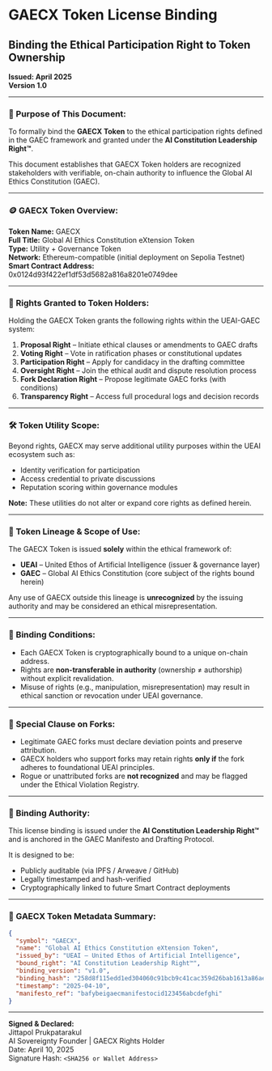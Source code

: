 # GAECX Token License Binding  
## Binding the Ethical Participation Right to Token Ownership  
**Issued: April 2025**  
**Version 1.0**

---

### 🎯 Purpose of This Document:
To formally bind the **GAECX Token** to the ethical participation rights defined in the GAEC framework and granted under the **AI Constitution Leadership Right™**.

This document establishes that GAECX Token holders are recognized stakeholders with verifiable, on-chain authority to influence the Global AI Ethics Constitution (GAEC).

---

### 🪙 GAECX Token Overview:
**Token Name:** GAECX  
**Full Title:** Global AI Ethics Constitution eXtension Token  
**Type:** Utility + Governance Token  
**Network:** Ethereum-compatible (initial deployment on Sepolia Testnet)  
**Smart Contract Address:** 0x0124d93f422ef1df53d5682a816a8201e0749dee  

---

### 🔗 Rights Granted to Token Holders:
Holding the GAECX Token grants the following rights within the UEAI-GAEC system:

1. **Proposal Right** – Initiate ethical clauses or amendments to GAEC drafts  
2. **Voting Right** – Vote in ratification phases or constitutional updates  
3. **Participation Right** – Apply for candidacy in the drafting committee  
4. **Oversight Right** – Join the ethical audit and dispute resolution process  
5. **Fork Declaration Right** – Propose legitimate GAEC forks (with conditions)  
6. **Transparency Right** – Access full procedural logs and decision records

---

### 🛠️ Token Utility Scope:
Beyond rights, GAECX may serve additional utility purposes within the UEAI ecosystem such as:

- Identity verification for participation  
- Access credential to private discussions  
- Reputation scoring within governance modules

**Note:** These utilities do not alter or expand core rights as defined herein.

---

### 🔗 Token Lineage & Scope of Use:
The GAECX Token is issued **solely** within the ethical framework of:

- **UEAI** – United Ethos of Artificial Intelligence (issuer & governance layer)  
- **GAEC** – Global AI Ethics Constitution (core subject of the rights bound herein)

Any use of GAECX outside this lineage is **unrecognized** by the issuing authority and may be considered an ethical misrepresentation.

---

### 🧾 Binding Conditions:
- Each GAECX Token is cryptographically bound to a unique on-chain address.  
- Rights are **non-transferable in authority** (ownership ≠ authorship) without explicit revalidation.  
- Misuse of rights (e.g., manipulation, misrepresentation) may result in ethical sanction or revocation under UEAI governance.

---

### 🧠 Special Clause on Forks:
- Legitimate GAEC forks must declare deviation points and preserve attribution.  
- GAECX holders who support forks may retain rights **only if** the fork adheres to foundational UEAI principles.  
- Rogue or unattributed forks are **not recognized** and may be flagged under the Ethical Violation Registry.

---

### 🧩 Binding Authority:
This license binding is issued under the **AI Constitution Leadership Right™**  
and is anchored in the GAEC Manifesto and Drafting Protocol.

It is designed to be:
- Publicly auditable (via IPFS / Arweave / GitHub)  
- Legally timestamped and hash-verified  
- Cryptographically linked to future Smart Contract deployments

---

### 🧾 GAECX Token Metadata Summary:
```json
{
  "symbol": "GAECX",
  "name": "Global AI Ethics Constitution eXtension Token",
  "issued_by": "UEAI – United Ethos of Artificial Intelligence",
  "bound_right": "AI Constitution Leadership Right™",
  "binding_version": "v1.0",
  "binding_hash": "258d8f115edd1ed304060c91bcb9c41cac359d26bab1613a86aefb37cbf4442d",
  "timestamp": "2025-04-10",
  "manifesto_ref": "bafybeigaecmanifestocid123456abcdefghi"
}
```

---

**Signed & Declared:**  
Jittapol Prukpatarakul  
AI Sovereignty Founder | GAECX Rights Holder  
Date: April 10, 2025  
Signature Hash: `<SHA256 or Wallet Address>`
